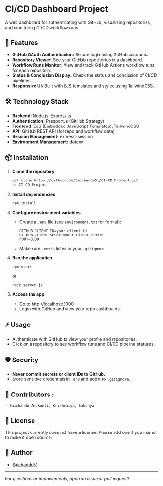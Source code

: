 # CI/CD Dashboard Project

A web dashboard for authenticating with GitHub, visualizing repositories, and monitoring CI/CD workflow runs.

## 🚀 Features

- **GitHub OAuth Authentication:** Secure login using GitHub accounts.
- **Repository Viewer:** See your GitHub repositories in a dashboard.
- **Workflow Runs Monitor:** View and track GitHub Actions workflow runs for each repository.
- **Status & Conclusion Display:** Check the status and conclusion of CI/CD pipelines.
- **Responsive UI:** Built with EJS templates and styled using TailwindCSS.

## 🛠️ Technology Stack

- **Backend:** Node.js, Express.js
- **Authentication:** Passport.js (GitHub Strategy)
- **Frontend:** EJS (Embedded JavaScript Templates), TailwindCSS
- **API:** GitHub REST API (for repo and workflow data)
- **Session Management:** express-session
- **Environment Management:** dotenv

## 📦 Installation

1. **Clone the repository**
   ```sh
   git clone https://github.com/Saichandu51/CI-CD_Project.git
   cd CI-CD_Project
   ```

2. **Install dependencies**
   ```sh
   npm install
   ```

3. **Configure environment variables**
   - Create a `.env` file (see `environment.txt` for format):
     ```
     GITHUB_CLIENT_ID=your_client_id
     GITHUB_CLIENT_SECRET=your_client_secret
     PORT=3000
     ```
   - Make sure `.env` is listed in your `.gitignore`.

4. **Run the application**
   ```sh
   npm start
   ```
   or
   ```sh
   node server.js
   ```

5. **Access the app**
   - Go to [http://localhost:3000](http://localhost:3000)
   - Login with GitHub and view your repo dashboards.

## ⚡ Usage

- Authenticate with GitHub to view your profile and repositories.
- Click on a repository to see workflow runs and CI/CD pipeline statuses.

## 🛡️ Security

- **Never commit secrets or client IDs to GitHub.**
- Store sensitive credentials in `.env` and add it to `.gitignore`.

## 🤝 Contributors :
    - Saichandu Anukonti, Krishnaiya, Lakshya

## 📄 License

This project currently does not have a license. Please add one if you intend to make it open source.

## 👤 Author

- [Saichandu51](https://github.com/Saichandu51)

---

*For questions or improvements, open an issue or pull request!*
